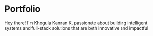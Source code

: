 # Portfolio
Hey there! I'm Khogula Kannan K, passionate about building intelligent systems and full-stack solutions that are both innovative and impactful

